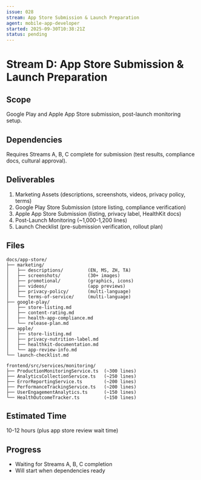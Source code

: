 ```yaml
---
issue: 028
stream: App Store Submission & Launch Preparation
agent: mobile-app-developer
started: 2025-09-30T10:38:21Z
status: pending
---
```


# Stream D: App Store Submission & Launch Preparation

## Scope
Google Play and Apple App Store submission, post-launch monitoring setup.

## Dependencies
Requires Streams A, B, C complete for submission (test results, compliance docs, cultural approval).

## Deliverables
1. Marketing Assets (descriptions, screenshots, videos, privacy policy, terms)
2. Google Play Store Submission (store listing, compliance verification)
3. Apple App Store Submission (listing, privacy label, HealthKit docs)
4. Post-Launch Monitoring (~1,000-1,200 lines)
5. Launch Checklist (pre-submission verification, rollout plan)

## Files
```
docs/app-store/
├── marketing/
│   ├── descriptions/         (EN, MS, ZH, TA)
│   ├── screenshots/          (30+ images)
│   ├── promotional/          (graphics, icons)
│   ├── videos/               (app previews)
│   ├── privacy-policy/       (multi-language)
│   └── terms-of-service/     (multi-language)
├── google-play/
│   ├── store-listing.md
│   ├── content-rating.md
│   ├── health-app-compliance.md
│   └── release-plan.md
├── apple/
│   ├── store-listing.md
│   ├── privacy-nutrition-label.md
│   ├── healthkit-documentation.md
│   └── app-review-info.md
└── launch-checklist.md

frontend/src/services/monitoring/
├── ProductionMonitoringService.ts  (~300 lines)
├── AnalyticsCollectionService.ts   (~250 lines)
├── ErrorReportingService.ts        (~200 lines)
├── PerformanceTrackingService.ts   (~200 lines)
├── UserEngagementAnalytics.ts      (~150 lines)
└── HealthOutcomeTracker.ts         (~150 lines)
```

## Estimated Time
10-12 hours (plus app store review wait time)

## Progress
- Waiting for Streams A, B, C completion
- Will start when dependencies ready